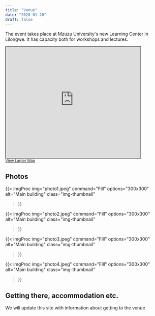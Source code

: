 ```yaml
---
title: "Venue"
date: "2020-01-20"
draft: false
---
```


The event takes place at Mzuzu University's new Learning Center in Lilongwe. It has capacity both for workshops and lectures.

<iframe width="425" height="350" frameborder="0" scrolling="no" marginheight="0" marginwidth="0" src="https://www.openstreetmap.org/export/embed.html?bbox=33.72141838073731%2C-13.92790253100715%2C33.80793571472169%2C-13.858913877443657&amp;layer=hot&amp;marker=-13.893410772608332%2C33.76467704772949" style="border: 1px solid black"></iframe><br/><small><a href="https://www.openstreetmap.org/?mlat=-13.8934&amp;mlon=33.7647#map=14/-13.8934/33.7647&amp;layers=H">View Larger Map</a></small>


## Photos

{{< imgProc 
img="photo1.jpeg" 
command="Fill" 
options="300x300" 
alt="Main building" 
class="img-thumbnail" 
>}}

{{< imgProc 
img="photo2.jpeg" 
command="Fill" 
options="300x300" 
alt="Main building" 
class="img-thumbnail" 
>}}

{{< imgProc 
img="photo3.jpeg" 
command="Fill" 
options="300x300" 
alt="Main building" 
class="img-thumbnail" 
>}}

{{< imgProc 
img="photo4.jpeg" 
command="Fill" 
options="300x300" 
alt="Main building" 
class="img-thumbnail" 
>}}


## Getting there, accommodation etc.

We will update this site with information about getting to the venue

